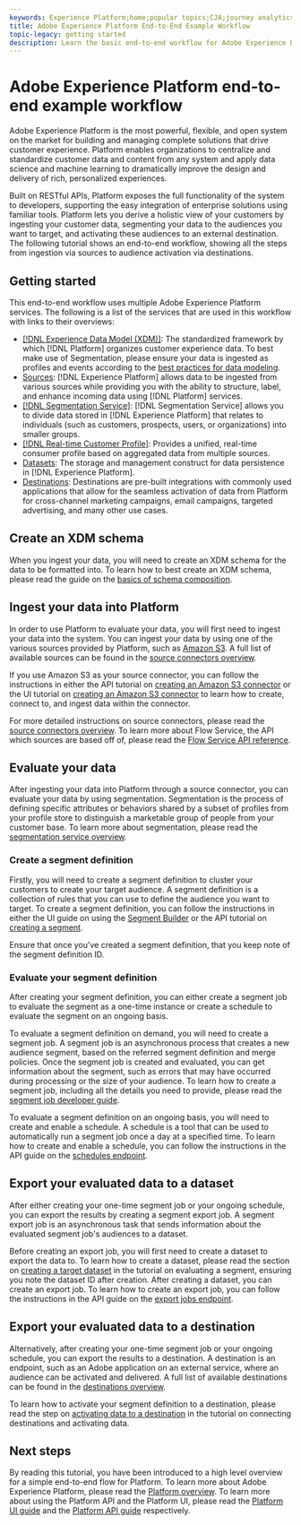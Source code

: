 ```yaml
---
keywords: Experience Platform;home;popular topics;CJA;journey analytics;customer journey analytics;campaign orchestration;orchestration;customer journey;journey;journey orchestration;capability;region
title: Adobe Experience Platform End-to-End Example Workflow
topic-legacy: getting started
description: Learn the basic end-to-end workflow for Adobe Experience Platform at a high level.
---
```

# Adobe Experience Platform end-to-end example workflow

Adobe Experience Platform is the most powerful, flexible, and open system on the market for building and managing complete solutions that drive customer experience. Platform enables organizations to centralize and standardize customer data and content from any system and apply data science and machine learning to dramatically improve the design and delivery of rich, personalized experiences.

Built on RESTful APIs, Platform exposes the full functionality of the system to developers, supporting the easy integration of enterprise solutions using familiar tools. Platform lets you derive a holistic view of your customers by ingesting your customer data, segmenting your data to the audiences you want to target, and activating these audiences to an external destination. The following tutorial shows an end-to-end workflow, showing all the steps from ingestion via sources to audience activation via destinations.

## Getting started

This end-to-end workflow uses multiple Adobe Experience Platform services. The following is a list of the services that are used in this workflow with links to their overviews:

- [[!DNL Experience Data Model (XDM)]](../xdm/home.md): The standardized framework by which [!DNL Platform] organizes customer experience data. To best make use of Segmentation, please ensure your data is ingested as profiles and events according to the [best practices for data modeling](../xdm/schema/best-practices.md).
- [Sources](../sources/home.md): [!DNL Experience Platform] allows data to be ingested from various sources while providing you with the ability to structure, label, and enhance incoming data using [!DNL Platform] services.
- [[!DNL Segmentation Service]](../segmentation/home.md): [!DNL Segmentation Service] allows you to divide data stored in [!DNL Experience Platform] that relates to individuals (such as customers, prospects, users, or organizations) into smaller groups.
- [[!DNL Real-time Customer Profile]](../profile/home.md): Provides a unified, real-time consumer profile based on aggregated data from multiple sources.
- [Datasets](../catalog/datasets/overview.md): The storage and management construct for data persistence in [!DNL Experience Platform].
- [Destinations](../destinations/home.md): Destinations are pre-built integrations with commonly used applications that allow for the seamless activation of data from Platform for cross-channel marketing campaigns, email campaigns, targeted advertising, and many other use cases.

## Create an XDM schema

When you ingest your data, you will need to create an XDM schema for the data to be formatted into. To learn how to best create an XDM schema, please read the guide on the [basics of schema composition](../xdm/schema/composition.md).

## Ingest your data into Platform

In order to use Platform to evaluate your data, you will first need to ingest your data into the system. You can ingest your data by using one of the various sources provided by Platform, such as [Amazon S3](../sources/tutorials/api/create/cloud-storage/s3.md). A full list of available sources can be found in the [source connectors overview](../sources/home.md).

If you use Amazon S3 as your source connector, you can follow the instructions in either the API tutorial on [creating an Amazon S3 connector](../sources/tutorials/api/create/cloud-storage/s3.md) or the UI tutorial on [creating an Amazon S3 connector](../sources/tutorials/ui/create/cloud-storage/s3.md) to learn how to create, connect to, and ingest data within the connector.

For more detailed instructions on source connectors, please read the [source connectors overview](../sources/home.md). To learn more about Flow Service, the API which sources are based off of, please read the [Flow Service API reference](https://www.adobe.io/experience-platform-apis/references/flow-service/).

## Evaluate your data

After ingesting your data into Platform through a source connector, you can evaluate your data by using segmentation. Segmentation is the process of defining specific attributes or behaviors shared by a subset of profiles from your profile store to distinguish a marketable group of people from your customer base. To learn more about segmentation, please read the [segmentation service overview](../segmentation/home.md).

### Create a segment definition

Firstly, you will need to create a segment definition to cluster your customers to create your target audience. A segment definition is a collection of rules that you can use to define the audience you want to target. To create a segment definition, you can follow the instructions in either the UI guide on using the [Segment Builder](../segmentation/ui/segment-builder.md) or the API tutorial on [creating a segment](../segmentation/tutorials/create-a-segment.md).

Ensure that once you've created a segment definition, that you keep note of the segment definition ID.

### Evaluate your segment definition

After creating your segment definition, you can either create a segment job to evaluate the segment as a one-time instance or create a schedule to evaluate the segment on an ongoing basis.

To evaluate a segment definition on demand, you will need to create a segment job. A segment job is an asynchronous process that creates a new audience segment, based on the referred segment definition and merge policies. Once the segment job is created and evaluated, you can get information about the segment, such as errors that may have occurred during processing or the size of your audience. To learn how to create a segment job, including all the details you need to provide, please read the [segment job developer guide](../segmentation/api/segment-jobs.md).

To evaluate a segment definition on an ongoing basis, you will need to create and enable a schedule. A schedule is a tool that can be used to automatically run a segment job once a day at a specified time. To learn how to create and enable a schedule, you can follow the instructions in the API guide on the [schedules endpoint](../segmentation/api/schedules.md).

## Export your evaluated data to a dataset

After either creating your one-time segment job or your ongoing schedule, you can export the results by creating a segment export job. A segment export job is an asynchronous task that sends information about the evaluated segment job's audiences to a dataset. 

Before creating an export job, you will first need to create a dataset to export the data to. To learn how to create a dataset, please read the section on [creating a target dataset](../segmentation/tutorials/evaluate-a-segment.md#create-dataset) in the tutorial on evaluating a segment, ensuring you note the dataset ID after creation. After creating a dataset, you can create an export job. To learn how to create an export job, you can follow the instructions in the API guide on the [export jobs endpoint](../segmentation/api/export-jobs.md).

## Export your evaluated data to a destination

Alternatively, after creating your one-time segment job or your ongoing schedule, you can export the results to a destination. A destination is an endpoint, such as an Adobe application on an external service, where an audience can be activated and delivered. A full list of available destinations can be found in the [destinations overview](../destinations/home.md).

To learn how to activate your segment definition to a destination, please read the step on [activating data to a destination](../destinations/api/email-marketing.md#activate-data) in the tutorial on connecting destinations and activating data.

## Next steps

By reading this tutorial, you have been introduced to a high level overview for a simple end-to-end flow for Platform. To learn more about Adobe Experience Platform, please read the [Platform overview](./home.md). To learn more about using the Platform API and the Platform UI, please read the [Platform UI guide](./ui-guide.md) and the [Platform API guide](./api-guide.md) respectively.